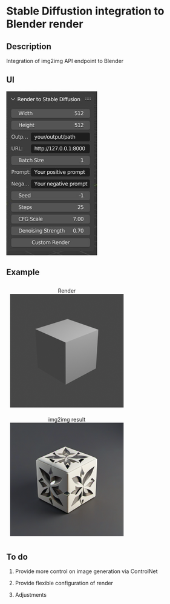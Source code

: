 # Stable Diffustion integration to Blender render
## Description

Integration of img2img API endpoint to Blender

## UI
![Alt Text](ui.JPG)

## Example

<p align="center">
  <div style="display: inline-block; margin: 10px;">
    <div style="text-align: center;">Render</div>
    <img src="examples/Render.png" alt="Image 1" width="300px" />
  </div>
  <div style="display: inline-block; margin: 10px;">
    <div style="text-align: center;">img2img result</div>
    <img src="examples/sd_result.png" alt="Image 2" width="300px" />
  </div>
</p>

## To do

1. Provide more control on image generation via ControlNet

2. Provide flexible configuration of render

3. Adjustments
